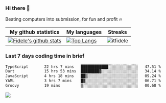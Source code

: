 ### Hi there 👋
<p>Beating computers into submission, for fun and profit 🔥</p>

|My github statistics|My languages|Streaks|
|-|-|-|
|[![Fidele's github stats](https://github-readme-stats.vercel.app/api?username=itfidele&count_private=true&show_icons=true&theme=dark&hide_title=true)](https://github.com/itfidele)|[![Top Langs](https://github-readme-stats.vercel.app/api/top-langs/?username=itfidele&show_icons=true&langs_count=8&theme=dark&layout=compact&hide_title=true)](https://github.com/itfidele)|![itfidele](https://github-readme-streak-stats.herokuapp.com/?user=itfidele&theme=dark)

### Last 7 days coding time in brief
<!--START_SECTION:waka-->

```txt
TypeScript       22 hrs 7 mins   ████████████░░░░░░░░░░░░░   47.51 %
Dart             15 hrs 53 mins  ████████▓░░░░░░░░░░░░░░░░   34.14 %
JavaScript       4 hrs 18 mins   ██▒░░░░░░░░░░░░░░░░░░░░░░   09.24 %
YAML             3 hrs 7 mins    █▓░░░░░░░░░░░░░░░░░░░░░░░   06.71 %
Groovy           19 mins         ▒░░░░░░░░░░░░░░░░░░░░░░░░   00.68 %
```

<!--END_SECTION:waka-->

![](https://komarev.com/ghpvc/?username=itfidele)
